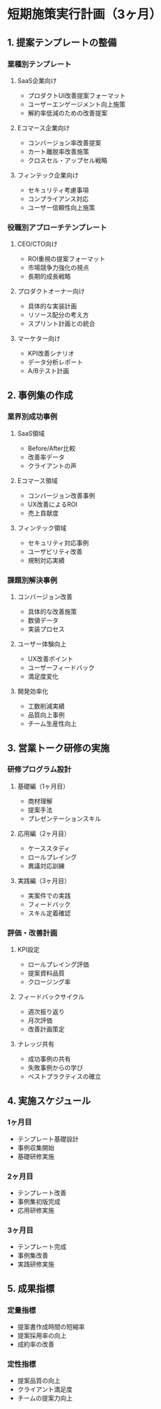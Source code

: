 # 短期施策実行計画（3ヶ月）

## 1. 提案テンプレートの整備

### 業種別テンプレート
1. SaaS企業向け
   - プロダクトUI改善提案フォーマット
   - ユーザーエンゲージメント向上施策
   - 解約率低減のための改善提案

2. Eコマース企業向け
   - コンバージョン率改善提案
   - カート離脱率改善施策
   - クロスセル・アップセル戦略

3. フィンテック企業向け
   - セキュリティ考慮事項
   - コンプライアンス対応
   - ユーザー信頼性向上施策

### 役職別アプローチテンプレート
1. CEO/CTO向け
   - ROI重視の提案フォーマット
   - 市場競争力強化の視点
   - 長期的成長戦略

2. プロダクトオーナー向け
   - 具体的な実装計画
   - リソース配分の考え方
   - スプリント計画との統合

3. マーケター向け
   - KPI改善シナリオ
   - データ分析レポート
   - A/Bテスト計画

## 2. 事例集の作成

### 業界別成功事例
1. SaaS領域
   - Before/After比較
   - 改善率データ
   - クライアントの声

2. Eコマース領域
   - コンバージョン改善事例
   - UX改善によるROI
   - 売上貢献度

3. フィンテック領域
   - セキュリティ対応事例
   - ユーザビリティ改善
   - 規制対応実績

### 課題別解決事例
1. コンバージョン改善
   - 具体的な改善施策
   - 数値データ
   - 実装プロセス

2. ユーザー体験向上
   - UX改善ポイント
   - ユーザーフィードバック
   - 満足度変化

3. 開発効率化
   - 工数削減実績
   - 品質向上事例
   - チーム生産性向上

## 3. 営業トーク研修の実施

### 研修プログラム設計
1. 基礎編（1ヶ月目）
   - 商材理解
   - 提案手法
   - プレゼンテーションスキル

2. 応用編（2ヶ月目）
   - ケーススタディ
   - ロールプレイング
   - 異議対応訓練

3. 実践編（3ヶ月目）
   - 実案件での実践
   - フィードバック
   - スキル定着確認

### 評価・改善計画
1. KPI設定
   - ロールプレイング評価
   - 提案資料品質
   - クロージング率

2. フィードバックサイクル
   - 週次振り返り
   - 月次評価
   - 改善計画策定

3. ナレッジ共有
   - 成功事例の共有
   - 失敗事例からの学び
   - ベストプラクティスの確立

## 4. 実施スケジュール

### 1ヶ月目
- テンプレート基礎設計
- 事例収集開始
- 基礎研修実施

### 2ヶ月目
- テンプレート改善
- 事例集初版完成
- 応用研修実施

### 3ヶ月目
- テンプレート完成
- 事例集改善
- 実践研修実施

## 5. 成果指標

### 定量指標
- 提案書作成時間の短縮率
- 提案採用率の向上
- 成約率の改善

### 定性指標
- 提案品質の向上
- クライアント満足度
- チームの提案力向上 